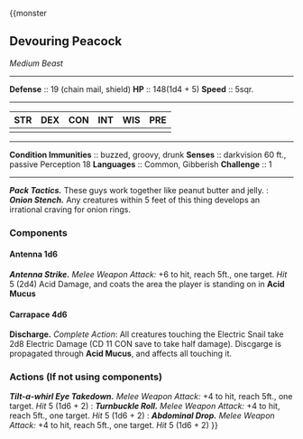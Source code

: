 {{monster
## Devouring Peacock
*Medium Beast*
___
**Defense**     :: 19 (chain mail, shield)
**HP**          :: 148(1d4 + 5)
**Speed**       :: 5sqr.
___

| STR | DEX | CON | INT | WIS | PRE |
| :-: | :-: | :-: | :-: | :-: | :-: |
|     |     |     |     |     |     |

___
**Condition Immunities** :: buzzed, groovy, drunk
**Senses**               :: darkvision 60 ft., passive Perception 18
**Languages**            :: Common, Gibberish
**Challenge**            :: 1
___
***Pack Tactics.*** These guys work together like peanut butter and jelly.
:
***Onion Stench.*** Any creatures within 5 feet of this thing develops an irrational craving for onion rings.

### Components
#### Antenna 1d6
***Antenna Strike.*** *Melee Weapon Attack:* +6 to hit, reach 5ft., one target. *Hit* 5 (2d4) Acid Damage, and coats the area the player is standing on in **Acid Mucus**
 
#### Carrapace 4d6
**Discharge.** *Complete Action*: All creatures touching the Electric Snail take 2d8 Electric Damage (CD 11 CON save to take half damage). Discgarge is propagated through **Acid Mucus**, and affects all touching it.

### Actions (If not using components)
***Tilt-a-whirl Eye Takedown.*** *Melee Weapon Attack:* +4 to hit, reach 5ft., one target. *Hit* 5 (1d6 + 2) 
:
***Turnbuckle Roll.*** *Melee Weapon Attack:* +4 to hit, reach 5ft., one target. *Hit* 5 (1d6 + 2) 
:
***Abdominal Drop.*** *Melee Weapon Attack:* +4 to hit, reach 5ft., one target. *Hit* 5 (1d6 + 2) 
}}

